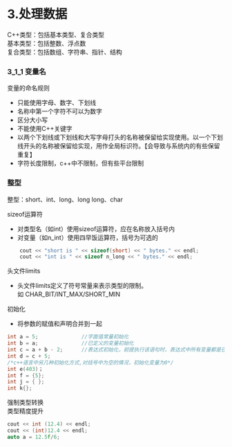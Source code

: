 # 3.处理数据
C++类型：包括基本类型、复合类型     
基本类型：包括整数、浮点数      
复合类型：包括数组、字符串、指针、结构
### 3_1_1 变量名
变量的命名规则
 + 只能使用字母、数字、下划线
 + 名称中第一个字符不可以为数字
 + 区分大小写
 + 不能使用C++关键字
 + 以两个下划线或下划线和大写字母打头的名称被保留给实现使用。以一个下划线开头的名称被保留给实现，用作全局标识符。【会导致与系统内的有些保留重复】
 + 字符长度限制，c++中不限制，但有些平台限制

### 整型    
整型：short、int、long、long long、char

sizeof运算符
+ 对类型名（如int）使用sizeof运算符，应在名称放入括号内   
+ 对变量（如n_int）使用四早饭运算符，括号为可选的
```cpp
    cout << "short is " << sizeof(short) << " bytes." << endl;
    cout << "int is " << sizeof n_long << " bytes." << endl;
```
头文件limits
+ 头文件limits定义了符号常量来表示类型的限制。      
    如  CHAR_BIT/INT_MAX/SHORT_MIN      

初始化
+ 将参数的赋值和声明合并到一起
```cpp
int a = 5;              //字面值常量初始化
int b = a;              //已定义的变量初始化
int c = a + b - 2;      //表达式初始化，前提执行该语句时，表达式中所有变量都是已知的
int d = c + 5;
/*c++语言中另几种初始化方式,对括号中为空的情况，初始化变量为0*/
int e(403)；            
int f = {5};
int j = { };
int k{};
```

强制类型转换    
类型精度提升
```cpp
cout << int (12.4) << endl;
cout << (int)12.4 << endl;
auto a = 12.5f/6;
```